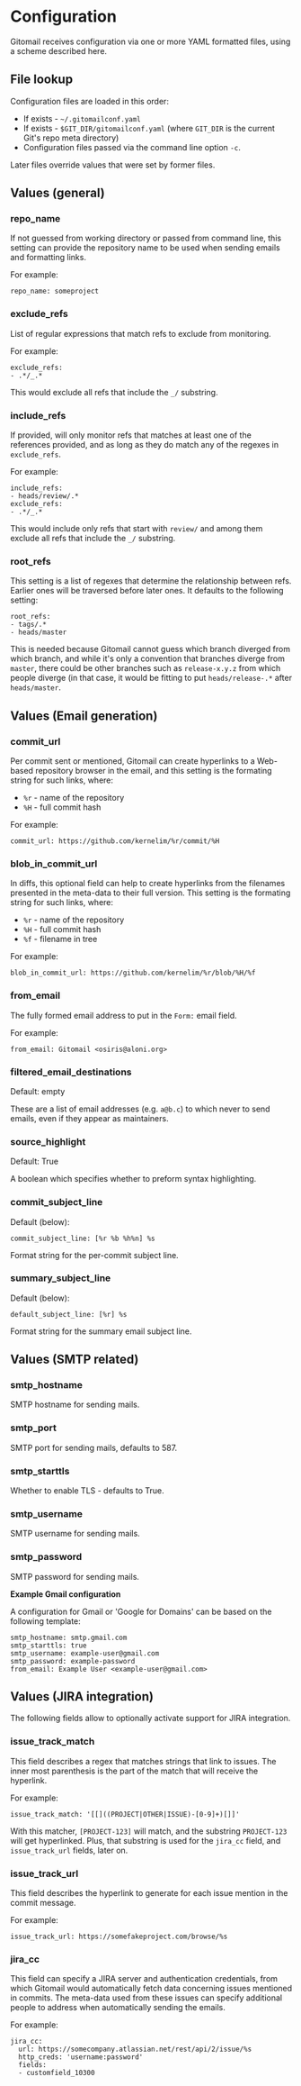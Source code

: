 # Configuration

Gitomail receives configuration via one or more YAML formatted files, using a scheme described here.

## File lookup

Configuration files are loaded in this order:

* If exists - `~/.gitomailconf.yaml`
* If exists - `$GIT_DIR/gitomailconf.yaml` (where `GIT_DIR` is the current Git's repo meta directory)
* Configuration files passed via the command line option `-c`.

Later files override values that were set by former files.

## Values (general)

### repo_name

If not guessed from working directory or passed from command line, this setting
can provide the repository name to be used when sending emails and formatting links.

For example:

```no-highlight
repo_name: someproject
```

### exclude_refs

List of regular expressions that match refs to exclude from monitoring.

For example:

```no-highlight
exclude_refs:
- .*/_.*
```

This would exclude all refs that include the `_/` substring.

### include_refs

If provided, will only monitor refs that matches at least one of the references
provided, and as long as they do match any of the regexes in `exclude_refs`.

For example:

```no-highlight
include_refs:
- heads/review/.*
exclude_refs:
- .*/_.*
```

This would include only refs that start with `review/` and among them
exclude all refs that include the `_/` substring.

### root_refs

This setting is a list of regexes that determine the relationship between refs.
Earlier ones will be traversed before later ones. It defaults to the following setting:

```no-highlight
root_refs:
- tags/.*
- heads/master
```

This is needed because Gitomail cannot guess which branch diverged from which branch,
and while it's only a convention that branches diverge from `master`, there could be
other branches such as `release-x.y.z` from which people diverge (in that case, it
would be fitting to put `heads/release-.*` after `heads/master`.

## Values (Email generation)

### commit_url

Per commit sent or mentioned, Gitomail can create hyperlinks to a Web-based repository
browser in the email, and this setting is the formating string for such links, where:

* `%r` - name of the repository
* `%H` - full commit hash

For example:

```no-highlight
commit_url: https://github.com/kernelim/%r/commit/%H
```

### blob_in_commit_url

In diffs, this optional field can help to create hyperlinks from the filenames presented
in the meta-data to their full version. This setting is the formating string for such links,
where:

* `%r` - name of the repository
* `%H` - full commit hash
* `%f` - filename in tree

For example:

```no-highlight
blob_in_commit_url: https://github.com/kernelim/%r/blob/%H/%f
```

### from_email

The fully formed email address to put in the `Form:` email field.

For example:

```no-highlight
from_email: Gitomail <osiris@aloni.org>
```

### filtered_email_destinations

Default: empty

These are a list of email addresses (e.g. `a@b.c`) to which never to send emails, even
if they appear as maintainers.

### source_highlight

Default: True

A boolean which specifies whether to preform syntax highlighting.

### commit_subject_line

Default (below):

```
commit_subject_line: [%r %b %h%n] %s
```

Format string for the per-commit subject line.


### summary_subject_line

Default (below):

```
default_subject_line: [%r] %s
```

Format string for the summary email subject line.

## Values (SMTP related)

### smtp_hostname

SMTP hostname for sending mails.

### smtp_port

SMTP port for sending mails, defaults to 587.

### smtp_starttls

Whether to enable TLS - defaults to True.

### smtp_username

SMTP username for sending mails.

### smtp_password

SMTP password for sending mails.

__Example Gmail configuration__

A configuration for Gmail or 'Google for Domains' can be based on the following template:

```no-highlight
smtp_hostname: smtp.gmail.com
smtp_starttls: true
smtp_username: example-user@gmail.com
smtp_password: example-password
from_email: Example User <example-user@gmail.com>
```

## Values (JIRA integration)

The following fields allow to optionally activate support for JIRA integration.

### issue_track_match

This field describes a regex that matches strings that link to issues. The inner
most parenthesis is the part of the match that will receive the hyperlink.

For example:

```no-highlight
issue_track_match: '[[]((PROJECT|OTHER|ISSUE)-[0-9]+)[]]'
```

With this matcher, `[PROJECT-123]` will match, and the substring `PROJECT-123`
will get hyperlinked. Plus, that substring is used for the `jira_cc` field,
and `issue_track_url` fields, later on.

### issue_track_url

This field describes the hyperlink to generate for each issue mention in the
commit message.

For example:

```no-highlight
issue_track_url: https://somefakeproject.com/browse/%s
```

### jira_cc

This field can specify a JIRA server and authentication credentials, from which
Gitomail would automatically fetch data concerning issues mentioned in commits. The
meta-data used from these issues can specify additional people to address when
automatically sending the emails.

For example:

```no-highlight
jira_cc:
  url: https://somecompany.atlassian.net/rest/api/2/issue/%s
  http_creds: 'username:password'
  fields:
  - customfield_10300
```
